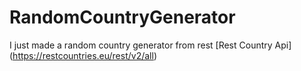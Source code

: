 # RandomCountryGenerator
I just made a random country generator from rest [Rest Country Api] (https://restcountries.eu/rest/v2/all)
